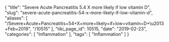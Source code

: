 {
    "title": "Severe Acute Pancreatitis 5.4 X more likely if low vitamin D",
    "slug": "severe-acute-pancreatitis-54-x-more-likely-if-low-vitamin-d",
    "aliases": [
        "/Severe+Acute+Pancreatitis+54+X+more+likely+if+low+vitamin+D+\u2013+Feb+2019",
        "/10515"
    ],
    "tiki_page_id": 10515,
    "date": "2019-02-23",
    "categories": [
        "Inflammation"
    ],
    "tags": [
        "Inflammation"
    ]
}